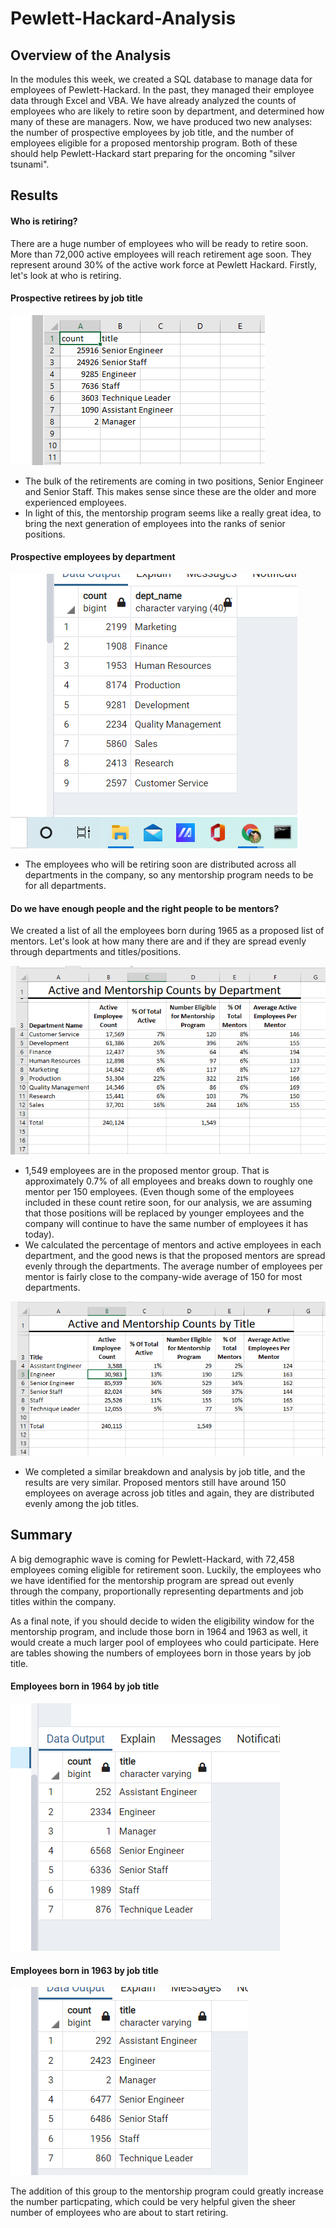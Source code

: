 # Pewlett-Hackard-Analysis

## Overview of the Analysis

In the modules this week, we created a SQL database to manage data for employees of Pewlett-Hackard. In the past, they managed their employee data through Excel and VBA.  We have already analyzed the counts of employees who are likely to retire soon by department, and determined how many of these are managers. Now, we  have produced two new analyses: the number of prospective employees by job title, and the number of employees eligible for a proposed mentorship program.  Both of these should help Pewlett-Hackard start preparing for the oncoming "silver tsunami".

## Results

#### Who is retiring?
There are a huge number of employees who will be ready to retire soon.  More than 72,000 active employees will reach retirement age soon. They represent around 30% of the active work force at Pewlett Hackard.  Firstly, let's look at who is retiring.

#### Prospective retirees by job title

![retiring_titles.csv screenshot](https://github.com/mgsrichard/Pewlett-Hackard-Analysis/blob/main/retiring_titles.png)
  - The bulk of the retirements are coming in two positions, Senior Engineer and Senior Staff. This makes sense since these are the older and more experienced employees.  
  - In light of this, the mentorship program seems like a really great idea, to bring the next generation of employees into the ranks of senior positions.
  
#### Prospective employees by department
![retiring by dept](https://github.com/mgsrichard/Pewlett-Hackard-Analysis/blob/main/er_elig_depts.png)
  - The employees who will be retiring soon are distributed across all departments in the company, so any mentorship program needs to be for all departments.

#### Do we have enough people and the right people to be mentors?
We created a list of all the employees born during 1965 as a proposed list of mentors.  Let's look at how many there are and if they are spread evenly through departments and titles/positions.

![mentorship departments](https://github.com/mgsrichard/Pewlett-Hackard-Analysis/blob/main/mentorship_counts_dept.png)
  - 1,549 employees are in the proposed mentor group.  That is approximately 0.7% of all employees and breaks down to roughly one mentor per 150 employees.  (Even though some of the employees included in these count retire soon, for our analysis, we are assuming that those positions will be replaced by younger employees and the company will continue to have the same number of  employees it has today). 
  - We calculated the percentage of mentors and active employees in each department, and the good news is that the proposed mentors are spread evenly through the departments. The average number of employees per mentor is fairly close to the company-wide average of 150 for most departments.

![mentorship titles](https://github.com/mgsrichard/Pewlett-Hackard-Analysis/blob/main/mentorship_counts_title.png)
  - We completed a similar breakdown and analysis by job title, and the results are very similar. Proposed mentors still have around 150 employees on average across job titles and again, they are distributed evenly among the job titles. 
 
## Summary
A big demographic wave is coming for Pewlett-Hackard, with 72,458 employees coming eligible for retirement soon. Luckily, the employees who we have identified for the mentorship program are spread out evenly through the company, proportionally representing departments and job titles within the company.

As a final note, if you should decide to widen the eligibility window for the mentorship program, and include those born in 1964 and 1963 as well, it would create a much larger pool of employees who could participate.  Here are tables showing the numbers of employees born in those years by job title.

#### Employees born in 1964 by job title
![mentorship 64](https://github.com/mgsrichard/Pewlett-Hackard-Analysis/blob/main/mentorship_counts_64.png)

#### Employees born in 1963 by job title
![mentorship 63](https://github.com/mgsrichard/Pewlett-Hackard-Analysis/blob/main/mentorship_counts_63.png)

The addition of this group to the mentorship program could greatly increase the number particpating, which could be very helpful given the sheer number of employees who are about to start retiring.

